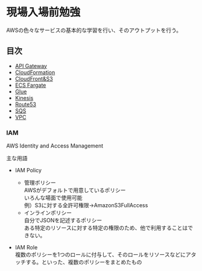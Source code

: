 # 現場入場前勉強  
AWSの色々なサービスの基本的な学習を行い、そのアウトプットを行う。  

## 目次

- [API Gateway](APIGateway/readme.md)
- [CloudFormation](CloudFormation/readme.md)
- [CloudFront&S3](CloudFront&S3/readme.md)
- [ECS Fargate](ECS,Fargate/readme.md)
- [Glue](Glue/readme.md)
- [Kinesis](Kinesis/readme.md)
- [Route53](Route53/readme.md)
- [SQS](SQS/readme.md)
- [VPC](VPC/readme.md)

### IAM  

AWS Identity and Access Management  

主な用語  
- IAM Policy  
  - 管理ポリシー  
    AWSがデフォルトで用意しているポリシー  
    いろんな場面で使用可能  
    例）S3に対する全許可権限→AmazonS3FullAccess  
  - インラインポリシー  
    自分でJSONを記述するポリシー  
    ある特定のリソースに対する特定の権限のため、他で利用することはできない。  

- IAM Role  
  複数のポリシーを1つのロールに付与して、そのロールをリソースなどにアタッチする。といった、複数のポリシーをまとめたもの  



